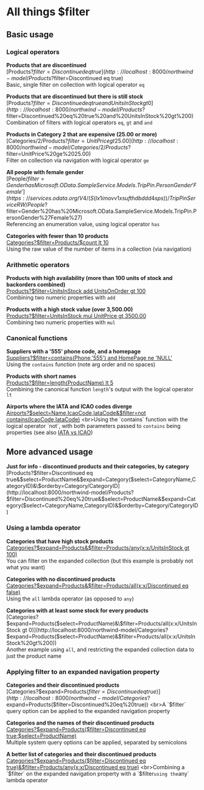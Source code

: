 # All things $filter

<!-- Auto build the HTML from this by running bin/autorebuildfilter -->

## Basic usage

### Logical operators

**Products that are discontinued**
<br>[Products?$filter=Discontinued eq true](http://localhost:8000/northwind-model/Products?$filter=Discontinued eq true)
<br>Basic, single filter on collection with logical operator `eq`

**Products that are discontinued but there is still stock**
<br>[Products?$filter=Discontinued eq true and UnitsInStock gt 0](http://localhost:8000/northwind-model/Products?$filter=Discontinued%20eq%20true%20and%20UnitsInStock%20gt%200)
<br>Combination of filters with logical operators `eq`, `gt` and `and`

**Products in Category 2 that are expensive (25.00 or more)**
<br>[Categories/2/Products?$filter=UnitPrice gt 25.00](http://localhost:8000/northwind-model/Categories/2/Products?$filter=UnitPrice%20ge%2025.00)
<br>Filter on collection via navigation with logical operator `ge`

**All people with female gender**
<br>[People/$filter=Gender has Microsoft.OData.SampleService.Models.TripPin.PersonGender'Female'](https://services.odata.org/V4/(S(lx1imovv1xsufthdbddd4sps))/TripPinServiceRW/People?$filter=Gender%20has%20Microsoft.OData.SampleService.Models.TripPin.PersonGender%27Female%27)
<br>Referencing an enumeration value, using logical operator `has`

**Categories with fewer than 10 products**
<br>[Categories?\$filter=Products/\$count lt 10](http://localhost:8000/northwind-model/Categories?$filter=Products/$count%20lt%2010)
<br>Using the raw value of the number of items in a collection (via navigation)

### Arithmetic operators

**Products with high availability (more than 100 units of stock and backorders combined)**
<br>[Products?\$filter=UnitsInStock add UnitsOnOrder gt 100](https://services.odata.org/v4/northwind/northwind.svc/Products?$filter=UnitsInStock%20add%20UnitsOnOrder%20gt%20100)
<br>Combining two numeric properties with `add`

**Products with a high stock value (over 3,500.00)**
<br>[Products?\$filter=UnitsInStock mul UnitPrice gt 3500.00](https://services.odata.org/v4/northwind/northwind.svc/Products?$filter=UnitsInStock%20mul%20UnitPrice%20gt%203500.00)
<br>Combining two numeric properties with `mul`

### Canonical functions

**Suppliers with a '555' phone code, and a homepage**
<br>[Suppliers?\$filter=contains(Phone,'555') and HomePage ne 'NULL'](http://localhost:8000/northwind-model/Suppliers?$filter=contains(Phone,%27555%27)%20and%20HomePage%20ne%20%27NULL%27)
<br>Using the `contains` function (note arg order and no spaces)

**Products with short names**
<br>[Products?\$filter=length(ProductName) lt 5](http://localhost:8000/northwind-model/Products?$filter=length(ProductName)%20lt%205)
<br>Combining the canonical function `length`'s output with the logical operator `lt`

**Airports where the IATA and ICAO codes diverge**
<br>[Airports?\$select=Name,IcaoCode,IataCode&\$filter=not contains(IcaoCode,IataCode)](https://services.odata.org/V4/(S(lx1imovv1xsufthdbddd4sps))/TripPinServiceRW/Airports?$select=Name,IcaoCode,IataCode&$filter=not%20contains(IcaoCode,IataCode))
<br>Using the `contains` function with the logical operator `not`, with both parameters passed to `contains` being properties (see also [IATA vs ICAO](https://en.wikipedia.org/wiki/ICAO_airport_code#ICAO_codes_versus_IATA_codes))

## More advanced usage

**Just for info - discontinued products and their categories, by category**
<br>[Products?\$filter=Discontinued eq true&\$select=ProductName\&\$expand=Category($select=CategoryName,CategoryID)&\$orderby=Category/CategoryID](http://localhost:8000/northwind-model/Products?$filter=Discontinued%20eq%20true&$select=ProductName&$expand=Category($select=CategoryName,CategoryID)&$orderby=Category/CategoryID)

### Using a lambda operator

**Categories that have high stock products**
<br>[Categories?\$expand=Products&\$filter=Products/any(x:x/UnitsInStock gt 100)](http://localhost:8000/northwind-model/Categories?$expand=Products&$filter=Products/any(x:x/UnitsInStock%20gt%20100))
<br>You can filter on the expanded collection (but this example is probably not what you want)

**Categories with no discontinued products**
<br>[Categories?\$expand=Products&\$filter=Products/all(x:x/Discontinued eq false)](http://localhost:8000/northwind-model/Categories?$expand=Products&$filter=Products/all(x:x/Discontinued%20eq%20false))
<br>Using the `all` lambda operator (as opposed to `any`)

**Categories with at least some stock for every products**
<br>[Categories?\$expand=Products($select=ProductName)&\$filter=Products/all(x:x/UnitsInStock gt 0)](http://localhost:8000/northwind-model/Categories?$expand=Products($select=ProductName)&$filter=Products/all(x:x/UnitsInStock%20gt%200))
<br>Another example using `all`, and restricting the expanded collection data to just the product name

### Applying filter to an expanded navigation property

**Categories and their discontinued products**
<br>[Categories?\$expand=Products($filter=Discontinued eq true)](http://localhost:8000/northwind-model/Categories?$expand=Products($filter=Discontinued%20eq%20true))
<br>A `$filter` query option can be applied to the expanded navigation property

**Categories and the names of their discontinued products**
<br>[Categories?\$expand=Products(\$filter=Discontinued eq true;\$select=ProductName)](http://localhost:8000/northwind-model/Categories?$expand=Products($filter=Discontinued%20eq%20true;$select=ProductName))
<br>Multiple system query options can be applied, separated by semicolons

**A better list of categories and their discontinued products**
<br>[Categories?\$expand=Products(\$filter=Discontinued eq true)&\$filter=Products/any(x:x/Discontinued eq true)](http://localhost:8000/northwind-model/Categories?$expand=Products($filter=Discontinued%20eq%20true)&$filter=Products/any(x:x/Discontinued%20eq%20true))
<br>Combining a `$filter` on the expanded navigation property with a `$filter` using the `any` lambda operator
